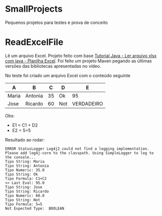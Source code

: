 # SmallProjects
Pequenos projetos para testes e prova de conceito

# ReadExcelFile

Lê um arquivo Excel.
Projeto feito com base [Tutorial Java - Ler arquivo xlsx com java - Planilha Excel](https://youtu.be/qH5Yu34Unvg).
Foi feito um projeto Maven pegando as últimas versões das bibliotecas apresentadas no vídeo.

No teste foi criado um arquivo Excel com o conteúdo seguinte

  A   |    B    |  C  |  D  |     E      |
------|---------|-----|-----|------------|
Maria	| Antonia	| 35	| Ok	| 95         |
Jose	| Ricardo	| 60	| Not	| VERDADEIRO |

Obs: 
- E1 = C1 + D2
- E2 = 5=5

Resultado ao rodar: 

```
ERROR StatusLogger Log4j2 could not find a logging implementation. Please add log4j-core to the classpath. Using SimpleLogger to log to the console...
Tipo String: Maria
Tipo String: Antonia
Tipo Numeric: 35.0
Tipo String: Ok
Tipo Formula: C1+C2
>> Last Eval: 95.0
Tipo String: Jose
Tipo String: Ricardo
Tipo Numeric: 60.0
Tipo String: Not
Tipo Formula: 5=5
Not Expected Type:  BOOLEAN
```
 
